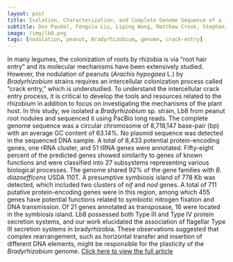 ```yaml
---
layout: post
title: Isolation, Characterization, and Complete Genome Sequence of a _Bradyrhizobium_ Strain Lb8 From Nodules of Peanut Utilizing Crack Entry Infection
subtitle: Dev Paudel, Fengxia Liu, Liping Wang, Matthew Crook, Stephanie Maya, Ze Peng, Karen Kelley, Jean-Michel Ané, and Jianping Wang
image: /img/lb8.png
tags: [nodulation, peanut, Bradyrhizobium, genome, crack-entry]
---
```


In many legumes, the colonization of roots by rhizobia is via “root hair entry” and its molecular mechanisms have been extensively studied. However, the nodulation of peanuts (_Arachis hypogaea_ L.) by _Bradyrhizobium_ strains requires an intercellular colonization process called “crack entry,” which is understudied. To understand the intercellular crack entry process, it is critical to develop the tools and resources related to the rhizobium in addition to focus on investigating the mechanisms of the plant host. In this study, we isolated a _Bradyrhizobium_ sp. strain, Lb8 from peanut root nodules and sequenced it using PacBio long reads. The complete genome sequence was a circular chromosome of 8,718,147 base-pair (bp) with an average GC content of 63.14%. No plasmid sequence was detected in the sequenced DNA sample. A total of 8,433 potential protein-encoding genes, one rRNA cluster, and 51 tRNA genes were annotated. Fifty-eight percent of the predicted genes showed similarity to genes of known functions and were classified into 27 subsystems representing various biological processes. The genome shared 92% of the gene families with _B. diazoefficens_ USDA 110T. A presumptive symbiosis island of 778 Kb was detected, which included two clusters of _nif_ and _nod_ genes. A total of 711 putative protein-encoding genes were in this region, among which 455 genes have potential functions related to symbiotic nitrogen fixation and DNA transmission. Of 21 genes annotated as transposase, 16 were located in the symbiosis island. Lb8 possessed both Type III and Type IV protein secretion systems, and our work elucidated the association of flagellar Type III secretion systems in bradyrhizobia. These observations suggested that complex rearrangement, such as horizontal transfer and insertion of different DNA elements, might be responsible for the plasticity of the _Bradyrhizobium_ genome.
[Click here to view the full article](https://www.frontiersin.org/articles/10.3389/fmicb.2020.00093/full)

